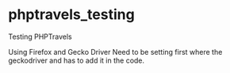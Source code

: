 # phptravels_testing
Testing PHPTravels

Using Firefox and Gecko Driver
Need to be setting first where the geckodriver and has to add it in the code.
